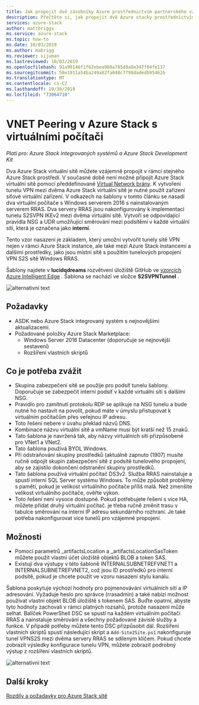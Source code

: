 ```yaml
---
title: Jak propojit dvě zásobníky Azure prostřednictvím partnerského vztahu virtuálních sítí | Microsoft Docs
description: Přečtěte si, jak propojit dvě Azure stacky prostřednictvím partnerského vztahu virtuální sítě.
services: azure-stack
author: mattbriggs
ms.service: azure-stack
ms.topic: how-to
ms.date: 10/03/2019
ms.author: mabrigg
ms.reviewer: sijuman
ms.lastreviewed: 10/03/2019
ms.openlocfilehash: 91a90146f1f62ebea980a785d8a8e347f04fe137
ms.sourcegitcommit: 58e1911a54ba249a82fa048c7798dadedb95462b
ms.translationtype: MT
ms.contentlocale: cs-CZ
ms.lasthandoff: 10/30/2019
ms.locfileid: "73064710"
---
```

# <a name="vnet-peering-in-azure-stack-with-vms"></a>VNET Peering v Azure Stack s virtuálními počítači

*Platí pro: Azure Stack integrovaných systémů a Azure Stack Development Kit*

Dva Azure Stack virtuální sítě můžete vzájemně propojit v rámci stejného Azure Stack prostředí. V současné době není možné připojit Azure Stack virtuální sítě pomocí předdefinované [Virtual Network brány](https://docs.microsoft.com/azure-stack/user/azure-stack-network-differences). K vytvoření tunelu VPN mezi dvěma Azure Stack virtuální sítě je nutné použít zařízení síťové virtuální zařízení. V odkazech na šablony v tomto článku se nasadí dva virtuální počítače s Windows serverem 2016 s nainstalovaným serverem RRAS. Dva servery RRAS jsou nakonfigurovány k implementaci tunelu S2SVPN IKEv2 mezi dvěma virtuální sítě. Vytvoří se odpovídající pravidla NSG a UDR umožňující směrování mezi podsítěmi v každé virtuální síti, která je označena jako **interní**. 

Tento vzor nasazení je základem, který umožní vytvořit tunely sítě VPN nejen v rámci Azure Stack instance, ale také mezi Azure Stack instancemi a dalšími prostředky, jako jsou místní sítě s použitím tunelových propojení VPN S2S sítě Windows RRAS. 

Šablony najdete v **lucidqdreams** rozvětvení úložiště GitHub ve [vzorcích Azure Intelligent Edge](https://github.com/lucidqdreams/azure-intelligent-edge-patterns
) . Šablona se nachází ve složce **S2SVPNTunnel** .

![alternativní text](./media/azure-stack-network-howto-vnet-peering/overview.png)

## <a name="requirements"></a>Požadavky

- ASDK nebo Azure Stack integrovaný systém s nejnovějšími aktualizacemi. 
- Požadované položky Azure Stack Marketplace:
    -  Windows Server 2016 Datacenter (doporučuje se nejnovější sestavení)
    -  Rozšíření vlastních skriptů

## <a name="things-to-consider"></a>Co je potřeba zvážit

- Skupina zabezpečení sítě se použije pro podsíť tunelu šablony. Doporučuje se zabezpečit interní podsíť v každé virtuální síti s dalšími NSG.
- Pravidlo pro zamítnutí protokolu RDP se aplikuje na NSG tunelu a bude nutné ho nastavit na povolit, pokud máte v úmyslu přistupovat k virtuálním počítačům přes veřejnou IP adresu.
- Toto řešení nebere v úvahu překlad názvů DNS.
- Kombinace názvu virtuální sítě a vmName musí být kratší než 15 znaků.
- Tato šablona je navržená tak, aby názvy virtuálních sítí přizpůsobené pro VNet1 a VNet2.
- Tato šablona používá BYOL Windows.
- Při odstraňování skupiny prostředků (aktuálně zapnuto (1907) musíte ručně odpojit skupin zabezpečení sítě z podsítě tunelového propojení, aby se zajistilo dokončení odstranění skupiny prostředků.
- Tato šablona používá virtuální počítač DS3v2. Služba RRAS nainstaluje a spustí interní SQL Server systému Windows. To může způsobit problémy s pamětí, pokud je velikost virtuálního počítače příliš malá. Než zmenšíte velikost virtuálního počítače, ověřte výkon.
- Toto řešení není vysoce dostupné. Pokud potřebujete řešení s více HA, můžete přidat druhý virtuální počítač. je třeba ručně změnit trasu v tabulce směrování na interní IP adresu sekundárního rozhraní. Je také potřeba nakonfigurovat více tunelů pro vzájemné propojení.

## <a name="options"></a>Možnosti

- Pomocí parametrů _artifactsLocation a _artifactsLocationSasToken můžete použít vlastní účet úložiště objektů BLOB a token SAS.
- Existují dva výstupy v této šabloně INTERNALSUBNETREFVNET1 a INTERNALSUBNETREFVNET2, což jsou ID prostředků pro interní podsítě, pokud je chcete použít ve vzoru nasazení stylu kanálu.

Šablona poskytuje výchozí hodnoty pro pojmenovávání virtuálních sítí a IP adresování. Vyžaduje heslo pro správce (rrasadmin) a také nabízí možnost používat vlastní objekt BLOB úložiště s tokenem SAS. Buďte opatrní, abyste tyto hodnoty zachovali v rámci platných rozsahů, protože nasazení může selhat. Balíček PowerShell DSC se spustí na každém virtuálním počítači RRAS a nainstaluje směrování a všechny požadované závislé služby a funkce. V případě potřeby můžete tento DSC přizpůsobit dál. Rozšíření vlastních skriptů spustí následující skript a `Add-Site2Site.ps1` nakonfiguruje tunel VPNS2S mezi dvěma servery RRAS se sdíleným klíčem. Pokud chcete zobrazit výsledky konfigurace tunelu VPN, můžete zobrazit podrobný výstup z rozšíření vlastních skriptů.

![alternativní text](./media/azure-stack-network-howto-vnet-peering/s2svpntunnels2.png)

## <a name="next-steps"></a>Další kroky

[Rozdíly a požadavky pro Azure Stack sítě](azure-stack-network-differences.md)  
